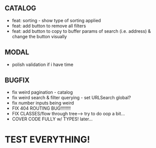 ## CATALOG
* feat: sorting - show type of sorting applied
* feat: add button to remove all filters
* feat: add button to copy to buffer params of search (i.e. address) & change the button visually

## MODAL
* polish validation if i have time

## BUGFIX
* fix weird pagination - catalog
* fix weird search & filter querying - set URLSearch global?
* fix number inputs being weird
* FIX 404 ROUTING BUG!!!!!!!!
* FIX CLASSES/flow through tree--> try to do oop a bit...
* COVER CODE FULLY w/ TYPES! later...

# TEST EVERYTHING!